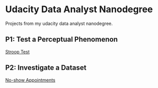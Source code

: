# Udacity Data Analyst Nanodegree
Projects from my udacity data analyst nanodegree.

## P1: Test a Perceptual Phenomenon
[Stroop Test](./p1/Test_a_Perceptual_Phenomenon.html)

## P2: Investigate a Dataset
[No-show Appointments](./p2/Investigate_a_Dataset.html)
